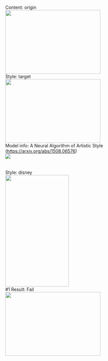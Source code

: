 Content: origin<br>
<img src="https://user-images.githubusercontent.com/72729802/122313227-cdae0800-cf50-11eb-9ce4-756c62a49ec1.jpg" width="300" height="200">
<br>
Style: target<br>
<img src="https://user-images.githubusercontent.com/72729802/122313230-d0a8f880-cf50-11eb-8775-ef0ba4885931.jpg" width="300" height="200">
<br>
Model info: A Neural Algorithm of Artistic Style (https://arxiv.org/abs/1508.06576)<br>
<img src="https://user-images.githubusercontent.com/72729802/122313497-490fb980-cf51-11eb-9ae8-6ee1e3c40f19.png">
<br>
<br>
<br>
Style: disney<br>
<img src="https://user-images.githubusercontent.com/72729802/122323821-ae1fdb00-cf62-11eb-878a-3fa178eef3fe.jpg" width="200" height="350">
<br>
#1 Result: Fail<br>
<img src="https://user-images.githubusercontent.com/72729802/122323829-af510800-cf62-11eb-8e09-0a5dc129f8b6.png" width="300" height="200">
<br>
